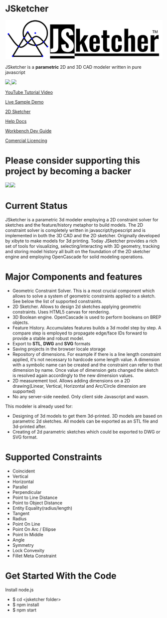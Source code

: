 JSketcher
===========
![JSketcher Logo](./web/img/JSketcher-logo.svg)

JSketcher is a **parametric** 2D and 3D CAD modeler written in pure javascript


<a href='https://www.youtube.com/watch?v=Vk3TTp8hNxQ&list=PLeoCiKHizvH8PZEyFvThHzVlnTF5XaL-R'> 
  <img src='../../wiki/img/sample2d.png' width='400px'>
  <img src='../../wiki/img/sample3d.png' width='400px'> 
</a>

[YouTube Tutorial Video](https://www.youtube.com/watch?v=Vk3TTp8hNxQ&list=PLeoCiKHizvH8PZEyFvThHzVlnTF5XaL-R)

[Live Sample Demo](http://web-cad.org/?sample)

[2D Sketcher](http://web-cad.org/sketcher.html#__sample2D__)

[Help Docs](./web/docs/index.md)

[Workbench Dev Guide](./dev-guide/index.md)

[Comercial Licencing](https://www.autodrop3d.com/parametric-cad-beta.html) 


Please consider supporting this project by becoming a backer
==============
<a href="https://opencollective.com/jsketcher-ad3d/"><image src="https://opencollective.com/jsketcher-ad3d/tiers/backer.svg?avatarHeight=300&width=3000"></image><image src="https://opencollective.com/jsketcher-ad3d/tiers/badge.svg"></image></a>

Current Status
==============

JSketcher is a parametric 3d modeler employing a 2D constraint solver for sketches and the feature/history metaphor to build models. The 2D constraint solver is completely written in javascript/typescript and is implemented in both the 3D CAD and the 2D sketcher. Originally developed by xibyte to make models for 3d printing. Today JSketcher provides a rich set of tools for visualizing, selecting/interacting with 3D geometry, tracking and storing model history all built on the foundation of the 2D sketcher engine and employing OpenCascade for solid modeling operations. 

Major Components and features
==============
* Geometric Constraint Solver. This is a most crucial component which allows to solve a system of geometric constraints applied to a sketch. 
  See below the list of supported constraints.
* 2D Sketcher. Allows to design 2d sketches applying geometric constraints. Uses HTML5 canvas for rendering.      
* 3D Boolean engine. OpenCascade is used to perform booleans on BREP objects.
* Feature History. Accumulates features builds a 3d model step by step. A compare step is employed to propagate edge/face IDs forward to provide a stable and robust model. 
* Export to **STL**, **DWG** and **SVG** formats
* Saving projects in the browser locale storage
* Repository of dimensions. For example if there is a line length constraint applied, it's not necessary to hardcode some length value. 
  A dimension with a symbolic name can be created and the constraint can refer to that dimension by name. 
  Once value of dimension gets changed the sketch is resolved again accordingly to the new dimension values.  
* 2D measurement tool. Allows adding dimensions on a 2D drawing(Linear, Vertical, Horizontal and Arc/Circle dimension are supported)
* No any server-side needed. Only client side Javascript and wasm. 

This modeler is already used for:

* Designing of 3d models to get them 3d-printed. 3D models are based on parametric 2d sketches. All models can be exported as an STL file and 3d-printed after.     
* Creating of 2d parametric sketches which could be exported to DWG or SVG format.   

Supported Constraints
=====================

* Coincident
* Vertical
* Horizontal
* Parallel
* Perpendicular
* Point to Line Distance
* Point to Object Distance
* Entity Equality(radius/length)
* Tangent
* Radius
* Point On Line
* Point On Arc / Ellipse
* Point In Middle
* Angle
* Symmetry
* Lock Convexity
* Fillet Meta Constraint

Get Started With the Code
=========================

Install node.js

* $ cd \<jsketcher folder\>
* $ npm install
* $ npm start

